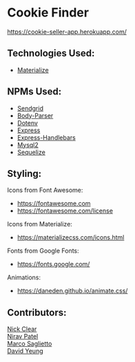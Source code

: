# Cookie Finder
https://cookie-seller-app.herokuapp.com/

## Technologies Used:
* [Materialize](https://materializecss.com/)

## NPMs Used:
* [Sendgrid](https://www.npmjs.com/package/@sendgrid/mail)
* [Body-Parser](https://www.npmjs.com/package/body-parser)
* [Dotenv](https://www.npmjs.com/package/dotenv)
* [Express](https://www.npmjs.com/package/express)
* [Express-Handlebars](https://www.npmjs.com/package/express-handlebars)
* [Mysql2](https://www.npmjs.com/package/mysql2)
* [Sequelize](https://www.npmjs.com/package/sequelize)

## Styling:
Icons from Font Awesome:
* https://fontawesome.com
* https://fontawesome.com/license

Icons from Materialize:
* https://materializecss.com/icons.html

Fonts from Google Fonts:
* https://fonts.google.com/

Animations:
* https://daneden.github.io/animate.css/

 ## Contributors:
 [Nick Clear](https://github.com/nmclear)<br>
 [Nirav Patel](https://github.com/nrvpatel03)<br>
 [Marco Saglietto](https://github.com/Saglietto-Marco)<br>
 [David Yeung](https://github.com/davidyeungcoding)<br>

